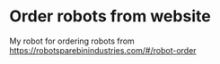 # Order robots from website

My robot for ordering robots from https://robotsparebinindustries.com/#/robot-order
